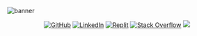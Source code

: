 ![banner](https://user-images.githubusercontent.com/39318103/163634450-03dab6d8-f87a-4fde-8c98-02e46b188ce9.png)




<p align="center">
    <a href="https://github.com/erikjearl" target="_blank"><img alt="GitHub" src="https://img.shields.io/badge/-erikjearl-181717?style=flat-square&logo=GitHub&logoColor=white"></a>
    <a href="https://www.linkedin.com/in/erikjearl" target="_blank"><img alt="LinkedIn" src="https://img.shields.io/badge/-LinkedIn-0077B5?style=flat-square&logo=Linkedin&logoColor=white"></a>
    <a href="https://replit.com/@erikjearl" target="_blank"><img alt="Replit" src="https://img.shields.io/badge/Repl.it-%230D101E.svg?logo=replit&logoColor=white"></a>
    <a href="https://stackoverflow.com/users/14120333/erik" target="_blank"><img alt="Stack Overflow" src="https://img.shields.io/badge/-Stack%20Overflow-FE7A16?style=flat-square&logo=Stack-Overflow&logoColor=white"></a>
    <a href="https://leetcode.com/erikjearl/: target=_blank"><img alt"LeetCode" src="https://img.shields.io/badge/LeetCode-%230D101E.svg?logo=LeetCode&logoColor=#d16c06"></a>
</p>

<!--
**erikjearl/erikjearl** is a ✨ _special_ ✨ repository because its `README.md` (this file) appears on your GitHub profile.

Here are some ideas to get you started:

- 🔭 I’m currently working on ...
- 🌱 I’m currently learning ...
- 👯 I’m looking to collaborate on ...
- 🤔 I’m looking for help with ...
- 💬 Ask me about ...
- 📫 How to reach me: ...
- 😄 Pronouns: ...
- ⚡ Fun fact: ...
-->
